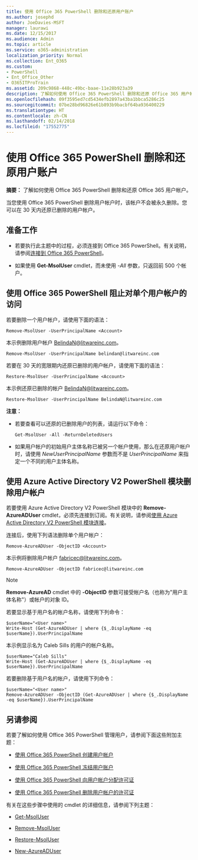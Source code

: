 ```yaml
---
title: 使用 Office 365 PowerShell 删除和还原用户账户
ms.author: josephd
author: JoeDavies-MSFT
manager: laurawi
ms.date: 12/15/2017
ms.audience: Admin
ms.topic: article
ms.service: o365-administration
localization_priority: Normal
ms.collection: Ent_O365
ms.custom:
- PowerShell
- Ent_Office_Other
- O365ITProTrain
ms.assetid: 209c9868-448c-49bc-baae-11e28b923a39
description: 了解如何使用 Office 365 PowerShell 删除和还原 Office 365 用户帐户。
ms.openlocfilehash: 09f3595ed7cd5434efb2897a43ba1bbca5286c25
ms.sourcegitcommit: 07be28bd96826e61b893b9bacbf64ba936400229
ms.translationtype: HT
ms.contentlocale: zh-CN
ms.lasthandoff: 02/14/2018
ms.locfileid: "17552775"
---
```

# <a name="delete-and-restore-user-accounts-with-office-365-powershell"></a>使用 Office 365 PowerShell 删除和还原用户账户

**摘要：** 了解如何使用 Office 365 PowerShell 删除和还原 Office 365 用户帐户。
  
当您使用 Office 365 PowerShell 删除用户帐户时，该帐户不会被永久删除。您可以在 30 天内还原已删除的用户帐户。
  
## <a name="before-you-begin"></a>准备工作

- 若要执行此主题中的过程，必须连接到 Office 365 PowerShell。有关说明，请参阅[连接到 Office 365 PowerShell](connect-to-office-365-powershell.md)。
    
- 如果使用 **Get-MsolUser** cmdlet，而未使用 _-All_ 参数，只返回前 500 个帐户。
    
## <a name="use-office-365-powershell-to-block-access-to-individual-user-accounts"></a>使用 Office 365 PowerShell 阻止对单个用户帐户的访问
<a name="ShortVersion"> </a>

若要删除一个用户帐户，请使用下面的语法：
  
```
Remove-MsolUser -UserPrincipalName <Account>
```

本示例删除用户帐户 BelindaN@litwareinc.com。
  
```
Remove-MsolUser -UserPrincipalName belindan@litwareinc.com
```

若要在 30 天的宽限期内还原已删除的用户帐户，请使用下面的语法：
  
```
Restore-MsolUser -UserPrincipalName <Account>
```

本示例还原已删除的帐户 BelindaN@litwareinc.com。
  
```
Restore-MsolUser -UserPrincipalName BelindaN@litwareinc.com
```

 **注意：**
  
- 若要查看可以还原的已删除用户的列表，请运行以下命令：
    
  ```
  Get-MsolUser -All -ReturnDeletedUsers
  ```

- 如果用户帐户的初始用户主体名称已被另一个帐户使用，那么在还原用户帐户时，请使用  _NewUserPrincipalName_ 参数而不是 _UserPrincipalName_ 来指定一个不同的用户主体名称。
    
## <a name="use-the-azure-active-directory-v2-powershell-module-to-remove-a-user-account"></a>使用 Azure Active Directory V2 PowerShell 模块删除用户帐户
<a name="ShortVersion"> </a>

若要使用 Azure Active Directory V2 PowerShell 模块中的 **Remove-AzureADUser** cmdlet，必须先连接到订阅。有关说明，请参阅[使用 Azure Active Directory V2 PowerShell 模块连接](https://go.microsoft.com/fwlink/?linkid=842218)。
  
连接后，使用下列语法删除单个用户帐户：
  
```
Remove-AzureADUser -ObjectID <Account>
```

本示例将删除用户帐户 fabricec@litwareinc.com。
  
```
Remove-AzureADUser -ObjectID fabricec@litwareinc.com
```

> [!NOTE]
> **Remove-AzureAD** cmdlet 中的 **-ObjectID** 参数可接受帐户名（也称为"用户主体名称"）或帐户的对象 ID。
  
若要显示基于用户名的帐户名称，请使用下列命令：
  
```
$userName="<User name>"
Write-Host (Get-AzureADUser | where {$_.DisplayName -eq $userName}).UserPrincipalName
```

本示例显示名为 Caleb Sills 的用户的帐户名称。
  
```
$userName="Caleb Sills"
Write-Host (Get-AzureADUser | where {$_.DisplayName -eq $userName}).UserPrincipalName
```

若要删除基于用户名的帐户，请使用下列命令：
  
```
$userName="<User name>"
Remove-AzureADUser -ObjectID (Get-AzureADUser | where {$_.DisplayName -eq $userName}).UserPrincipalName
```

## <a name="see-also"></a>另请参阅
<a name="SeeAlso"> </a>

若要了解如何使用 Office 365 PowerShell 管理用户，请参阅下面这些附加主题：
  
- [使用 Office 365 PowerShell 创建用户帐户](create-user-accounts-with-office-365-powershell.md)
    
- [使用 Office 365 PowerShell 冻结用户账户](block-user-accounts-with-office-365-powershell.md)
    
- [使用 Office 365 PowerShell 向用户帐户分配许可证](assign-licenses-to-user-accounts-with-office-365-powershell.md)
    
- [使用 Office 365 PowerShell 删除用户帐户的许可证](remove-licenses-from-user-accounts-with-office-365-powershell.md)
    
有关在这些步骤中使用的 cmdlet 的详细信息，请参阅下列主题：
  
- [Get-MsolUser](https://go.microsoft.com/fwlink/p/?LinkId=691543)
    
- [Remove-MsolUser](https://go.microsoft.com/fwlink/p/?LinkId=691636)
    
- [Restore-MsolUser](https://go.microsoft.com/fwlink/p/?LinkId=691637)
    
- [New-AzureADUser](https://docs.microsoft.com/powershell/module/azuread/new-azureaduser?view=azureadps-2.0)
    

